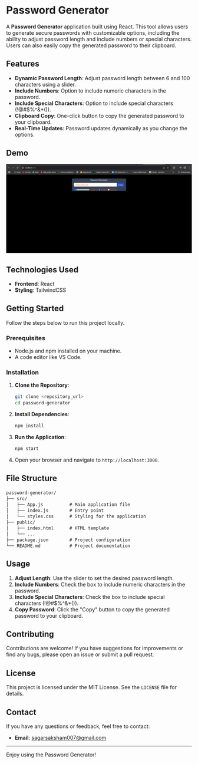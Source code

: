 # Password Generator

A **Password Generator** application built using React. This tool allows users to generate secure passwords with customizable options, including the ability to adjust password length and include numbers or special characters. Users can also easily copy the generated password to their clipboard.

## Features

- **Dynamic Password Length**: Adjust password length between 6 and 100 characters using a slider.
- **Include Numbers**: Option to include numeric characters in the password.
- **Include Special Characters**: Option to include special characters (!@#$%^&*()).
- **Clipboard Copy**: One-click button to copy the generated password to your clipboard.
- **Real-Time Updates**: Password updates dynamically as you change the options.

## Demo
![Password Generator Screenshot](src/assets/password-generator-screenshot.png)

## Technologies Used

- **Frontend**: React
- **Styling**: TailwindCSS

## Getting Started

Follow the steps below to run this project locally.

### Prerequisites

- Node.js and npm installed on your machine.
- A code editor like VS Code.

### Installation

1. **Clone the Repository**:
   ```bash
   git clone <repository_url>
   cd password-generator
   ```

2. **Install Dependencies**:
   ```bash
   npm install
   ```

3. **Run the Application**:
   ```bash
   npm start
   ```

4. Open your browser and navigate to `http://localhost:3000`.

## File Structure

```
password-generator/
├── src/
│   ├── App.js          # Main application file
│   ├── index.js        # Entry point
│   └── styles.css      # Styling for the application
├── public/
│   ├── index.html      # HTML template
│   └── ...
├── package.json        # Project configuration
└── README.md           # Project documentation
```

## Usage

1. **Adjust Length**: Use the slider to set the desired password length.
2. **Include Numbers**: Check the box to include numeric characters in the password.
3. **Include Special Characters**: Check the box to include special characters (!@#$%^&*()).
4. **Copy Password**: Click the "Copy" button to copy the generated password to your clipboard.


## Contributing

Contributions are welcome! If you have suggestions for improvements or find any bugs, please open an issue or submit a pull request.

## License

This project is licensed under the MIT License. See the `LICENSE` file for details.

## Contact

If you have any questions or feedback, feel free to contact:
- **Email**: [sagarsaksham007@gmail.com](mailto:sagarsaksham007@gmail.com)

---

Enjoy using the Password Generator!
